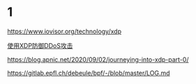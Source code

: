 # 1

https://www.iovisor.org/technology/xdp

[使用XDP防御DDoS攻击](https://blog.csdn.net/dog250/article/details/77993218)





https://blog.apnic.net/2020/09/02/journeying-into-xdp-part-0/

https://gitlab.epfl.ch/debeule/bpf/-/blob/master/LOG.md	





